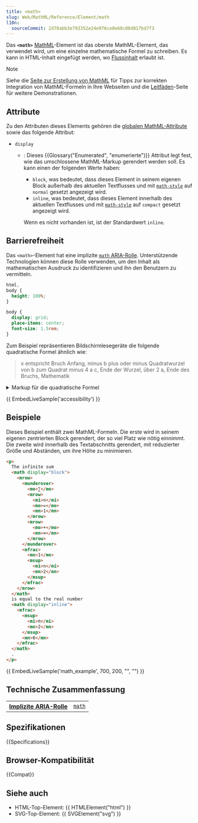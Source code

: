 ```yaml
---
title: <math>
slug: Web/MathML/Reference/Element/math
l10n:
  sourceCommit: 2d78abb3e793352e24e976ce0e68c08d817bd7f3
---
```


Das **`<math>`** [MathML](/de/docs/Web/MathML)-Element ist das oberste MathML-Element, das verwendet wird, um eine einzelne mathematische Formel zu schreiben. Es kann in HTML-Inhalt eingefügt werden, wo [Flussinhalt](/de/docs/Web/HTML/Guides/Content_categories#flow_content) erlaubt ist.

> [!NOTE]
> Siehe die [Seite zur Erstellung von MathML](/de/docs/Web/MathML/Guides/Authoring#using_mathml) für Tipps zur korrekten Integration von MathML-Formeln in Ihre Webseiten und die [Leitfäden](/de/docs/Web/MathML/Guides)-Seite für weitere Demonstrationen.

## Attribute

Zu den Attributen dieses Elements gehören die [globalen MathML-Attribute](/de/docs/Web/MathML/Reference/Global_attributes) sowie das folgende Attribut:

- `display`
  - : Dieses {{Glossary("Enumerated", "enumerierte")}} Attribut legt fest, wie das umschlossene MathML-Markup gerendert werden soll. Es kann einen der folgenden Werte haben:
    - `block`, was bedeutet, dass dieses Element in seinem eigenen Block außerhalb des aktuellen Textflusses und mit [`math-style`](/de/docs/Web/CSS/Reference/Properties/math-style) auf `normal` gesetzt angezeigt wird.
    - `inline`, was bedeutet, dass dieses Element innerhalb des aktuellen Textflusses und mit [`math-style`](/de/docs/Web/CSS/Reference/Properties/math-style) auf `compact` gesetzt angezeigt wird.

    Wenn es nicht vorhanden ist, ist der Standardwert `inline`.

## Barrierefreiheit

Das `<math>`-Element hat eine implizite [`math` ARIA-Rolle](/de/docs/Web/Accessibility/ARIA/Reference/Roles/math_role). Unterstützende Technologien können diese Rolle verwenden, um den Inhalt als mathematischen Ausdruck zu identifizieren und ihn den Benutzern zu vermitteln.

```css hidden
html,
body {
  height: 100%;
}

body {
  display: grid;
  place-items: center;
  font-size: 1.5rem;
}
```

Zum Beispiel repräsentieren Bildschirmlesegeräte die folgende quadratische Formel ähnlich wie:

> x entspricht Bruch Anfang, minus b plus oder minus Quadratwurzel von b zum Quadrat minus 4 a c, Ende der Wurzel, über 2 a, Ende des Bruchs, Mathematik

<details>
<summary>Markup für die quadratische Formel</summary>

```html
<math display="block">
  <mrow>
    <mi>x</mi>
    <mo>=</mo>
    <mfrac>
      <mrow>
        <mrow>
          <mo>−</mo>
          <mi>b</mi>
        </mrow>
        <mo>±</mo>
        <msqrt>
          <mrow>
            <msup>
              <mi>b</mi>
              <mn>2</mn>
            </msup>
            <mo>−</mo>
            <mrow>
              <mn>4</mn>
              <mo>⁢</mo>
              <mi>a</mi>
              <mo>⁢</mo>
              <mi>c</mi>
            </mrow>
          </mrow>
        </msqrt>
      </mrow>
      <mrow>
        <mn>2</mn>
        <mo>⁢</mo>
        <mi>a</mi>
      </mrow>
    </mfrac>
  </mrow>
</math>
```

</details>

{{ EmbedLiveSample('accessibility') }}

## Beispiele

Dieses Beispiel enthält zwei MathML-Formeln. Die erste wird in seinem eigenen zentrierten Block gerendert, der so viel Platz wie nötig einnimmt. Die zweite wird innerhalb des Textabschnitts gerendert, mit reduzierter Größe und Abständen, um ihre Höhe zu minimieren.

```html
<p>
  The infinite sum
  <math display="block">
    <mrow>
      <munderover>
        <mo>∑</mo>
        <mrow>
          <mi>n</mi>
          <mo>=</mo>
          <mn>1</mn>
        </mrow>
        <mrow>
          <mo>+</mo>
          <mn>∞</mn>
        </mrow>
      </munderover>
      <mfrac>
        <mn>1</mn>
        <msup>
          <mi>n</mi>
          <mn>2</mn>
        </msup>
      </mfrac>
    </mrow>
  </math>
  is equal to the real number
  <math display="inline">
    <mfrac>
      <msup>
        <mi>π</mi>
        <mn>2</mn>
      </msup>
      <mn>6</mn>
    </mfrac>
  </math>
  .
</p>
```

{{ EmbedLiveSample('math_example', 700, 200, "", "") }}

## Technische Zusammenfassung

<table class="properties">
  <tr>
    <th scope="row">
      <a href="/de/docs/Web/Accessibility/ARIA/Reference/Roles">Implizite ARIA-Rolle</a>
    </th>
    <td>
      <a href="/de/docs/Web/Accessibility/ARIA/Reference/Roles/math_role">
        <code>math</code>
      </a>
    </td>
  </tr>
</table>

## Spezifikationen

{{Specifications}}

## Browser-Kompatibilität

{{Compat}}

## Siehe auch

- HTML-Top-Element: {{ HTMLElement("html") }}
- SVG-Top-Element: {{ SVGElement("svg") }}
